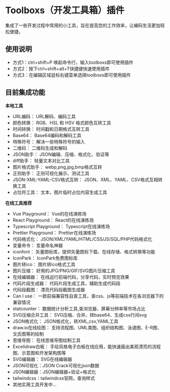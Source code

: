 # Toolboxs（开发工具箱）插件

集成了一些开发过程中常用的小工具，旨在提高您的工作效率，让编码生活更加轻松便捷。

## 使用说明

* 方式1：ctrl+shift+P 唤起命令行，输入toolboxs即可使用插件
* 方式2：按下ctrl+shift+alt+T快捷键快速使用插件
* 方式3：在编辑区域鼠标右键菜单选择toolboxs即可使用插件

## 目前集成功能

**本地工具**
* URL编码： URL解码、编码工具
* 颜色转换： RGB、HSL 和 HSV 格式颜色互转工具
* 时间转换： 时间戳和日期格式互转工具
* Base64： Base64编码和解码工具
* 特殊符号： 解决一些特殊符号的输入
* 二维码： 二维码生成和解码
* JSON助手： JSON编辑、压缩、格式化、验证等
* diff助手： 轻量文本对比工具
* 图片格式助手： webp,png,jpg,bmp格式互转
* 正则助手： 正则可视化展示、测试工具
* JSON-XML-YAML-CSV格式互转： JSON、XML、YAML、CSV格式互相转换工具
* 占位符工具： 文本，图片临时占位内容生成工具

**在线工具推荐**
* Vue Playground： Vue的在线演练场
* React Playground： React的在线演练场
* Typescript Playground： Typescript在线演练场
* Prettier Playground： Prettier在线演练场
* 代码格式化： JSON/XML/YAML/HTML/CSS/JS/SQL/PHP代码格式化
* 变量命令： 变量命名神器
* iconfont： 矢量图标库，提供矢量图标下载、在线存储、格式转换等功能
* IconPark： IconPark免费图标库
* 图片转ico： 图片转ico格式工具
* 图片压缩： 好用的JPG/PNG/GIF/SVG图片压缩工具
* 在线编辑器： 在线运行前端代码，分享代码，实时预览效果
* 代码片段生成器： 代码片段生成工具，辅助生成代码段
* 代码段截图： 漂亮代码段截图生成器
* Can I use： 一款前端兼容性自查工具，查css、js等前端技术在各浏览器下的兼容情况
* statcounter： 数据统计分析工具,查浏览器、屏幕分辨率等市场占比
* SVG压缩合并工具： SVG压缩、合并、转base64、生成css行间svg
* JSON格式化： JSON格式化，转XML,csv,YAML工具
* draw.io在线绘图： 支持流程图、UML类图、组织结构图、泳道图、E-R图、文氏图等的绘制
* 思维导图： 在线思维导图绘制工具
* Excelidraw白板： 手绘风格电子白板在线应用，能快速画出美观漂亮的流程图、示意图和开发架构图等
* SVG编辑器： SVG在线编辑器
* JSON可视化：JSON Crack可视化json数据
* JSON编辑器：JSON编辑器+验证+格式化
* tailwindcss：tailwindcss官网，查询样式
* 其他实用工具开发中...